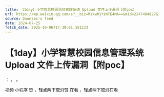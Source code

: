 ```yaml
---
title: 【1day】小学智慧校园信息管理系统 Upload 文件上传漏洞【附poc】
url: https://mp.weixin.qq.com/s?__biz=MzkwMjYzNTE4MA==&mid=2247484827&idx=1&sn=eb82874dc10aad8a27e016e22e946736
source: Doonsec's feed
date: 2024-07-25
fetch_date: 2025-10-06T17:39:01.181233
---
```


# 【1day】小学智慧校园信息管理系统 Upload 文件上传漏洞【附poc】

：
，
。

视频
小程序
赞
，轻点两下取消赞
在看
，轻点两下取消在看
